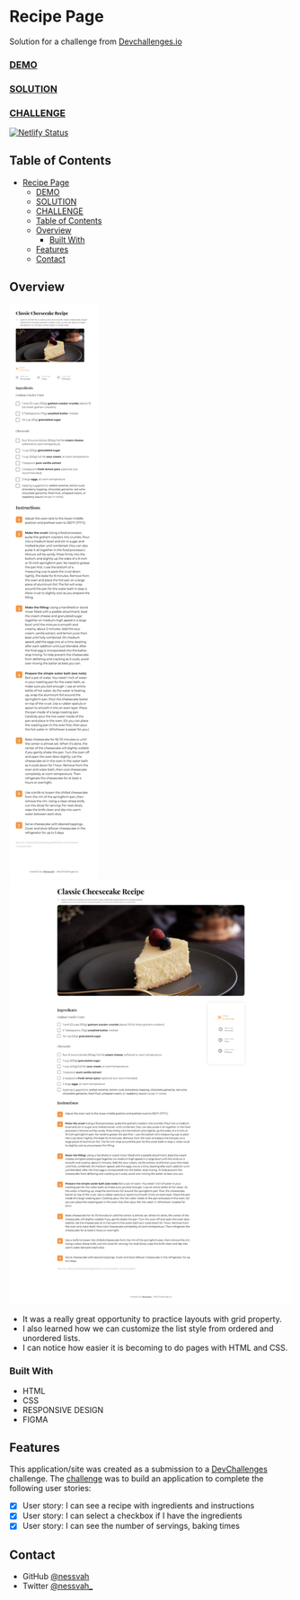 # Recipe Page

Solution for a challenge from [Devchallenges.io](http://devchallenges.io)

### [DEMO](https://nessvah-recipepage.netlify.app)

### [SOLUTION](https://github.com/Nessvah/Recipe-page)

### [CHALLENGE](https://devchallenges.io/challenges/OEKdUZ6xs0h99C38XVht)

[![Netlify Status](https://api.netlify.com/api/v1/badges/e540c782-75f9-495f-a9ff-bc2847c08d1d/deploy-status)](https://app.netlify.com/sites/nessvah-recipepage/deploys)

<!-- TABLE OF CONTENTS -->

## Table of Contents

- [Recipe Page](#recipe-page)
    - [DEMO](#demo)
    - [SOLUTION](#solution)
    - [CHALLENGE](#challenge)
  - [Table of Contents](#table-of-contents)
  - [Overview](#overview)
    - [Built With](#built-with)
  - [Features](#features)
  - [Contact](#contact)

<!-- OVERVIEW -->

## Overview

![mobile](./images/Recipe-page-mobile.png)
![web-page](./images/recipe-page.png)

- It was a really great opportunity to practice layouts with grid property.
- I also learned how we can customize the list style from ordered and unordered lists.
- I can notice how easier it is becoming to do pages with HTML and CSS.

### Built With

<!-- This section should list any major frameworks that you built your project using. Here are a few examples.-->

- HTML
- CSS
- RESPONSIVE DESIGN
- FIGMA

## Features

<!-- List the features of your application or follow the template. Don't share the figma file here :) -->

This application/site was created as a submission to a [DevChallenges](https://devchallenges.io/challenges) challenge. The [challenge](https://devchallenges.io/challenges/TtUjDt19eIHxNQ4n5jps) was to build an application to complete the following user stories:

- [x] User story: I can see a recipe with ingredients and instructions
- [x] User story: I can select a checkbox if I have the ingredients
- [x] User story: I can see the number of servings, baking times

## Contact

- GitHub [@nessvah](https://github.com/nessvah})
- Twitter [@nessvah\_](https://twitter.com/nessvah_)
